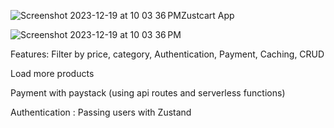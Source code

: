 ![Screenshot 2023-12-19 at 10 03 36 PM](https://github.com/amaben2020/advanced-cart-system-zustand/assets/60056927/7a57f3f8-a474-456e-85c9-914656323a51)Zustcart App

![Screenshot 2023-12-19 at 10 03 36 PM](https://github.com/amaben2020/advanced-cart-system-zustand/assets/60056927/452e8782-d795-4a41-9ee4-a3ae855f9c2d)


Features:
Filter by price, category, Authentication, Payment, Caching, CRUD

Load more products

Payment with paystack (using api routes and serverless functions)

Authentication : Passing users with Zustand

